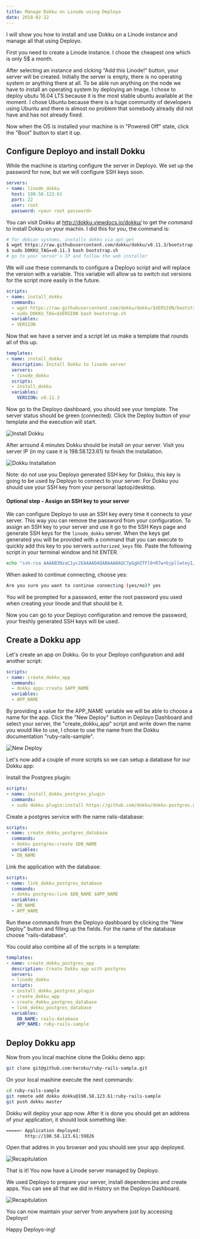 ```yaml
---
title: Manage Dokku on Linode using Deployo
date: 2018-02-22
---
```


I will show you how to install and use Dokku on a Linode instance and manage all that using Deployo.

First you need to create a Linode instance. I chose the cheapest one which is only 5$ a month.

After selecting an instance and clcking "Add this Linode!" button, your server will be created.
Initially the server is empty, there is no operating system or anything there at all. To be able run anything on the node we have to install an operating system by deploying an Image. I chose to deploy ubutu 16.04 LTS because it is the most stable ubuntu available at the moment. I chose Ubuntu because there is a huge community of developers using Ubuntu and there is almost no problem that somebody already did not have and has not already fixed.

Now when the OS is installed your machine is in "Powered Off" state, click the "Boot" button to start it up.

## Configure Deployo and install Dokku

While the machine is starting configure the server in Deployo. We set up the password for now, but we will configure SSH keys soon.

```yaml
servers:
- name: linode_dokku
  host: 198.58.123.61
  port: 22
  user: root
  password: <your root password>
```

You can visit Dokku at http://dokku.viewdocs.io/dokku/ to get the command to install Dokku on your machin. I did this for you, the command is:

```bash
# for debian systems, installs dokku via apt-get
$ wget https://raw.githubusercontent.com/dokku/dokku/v0.11.3/bootstrap.sh
$ sudo DOKKU_TAG=v0.11.3 bash bootstrap.sh
# go to your server's IP and follow the web installer
```

We will use these commands to configure a Deployo script and will replace the version with a variable. This variable will allow us to switch out versions for the script more easily in the future.

```yaml
scripts:
- name: install_dokku
  commands:
  - wget https://raw.githubusercontent.com/dokku/dokku/$VERSION/bootstrap.sh
  - sudo DOKKU_TAG=$VERSION bash bootstrap.sh
  variables:
  - VERSION
```

Now that we have a server and a script let us make a template that rounds all of this up.

```yaml
templates:
- name: install_dokku
  description: Install Dokku to linode server
  servers:
  - linode_dokku
  scripts:
  - install_dokku
  variables:
    VERSION: v0.11.3
```

Now go to the Deployo dashboard, you should see your template. The server status should be green (connected). Click the Deploy button of your template and the execution will start.

![Install Dokku](/img/blog/manage-dokku-on-linode-using-deployo/Selection_731.png "Deployo dashboard")

After arround 4 minutes Dokku should be install on your server. Visit you server IP (in my case it is 198.58.123.61) to finish the installation.

![Dokku Installation](/img/blog/manage-dokku-on-linode-using-deployo/Selection_737.png "Dokku setup")

Note: do not use you Deployo generated SSH key for Dokku, this key is going to be used by Deployo to connect to your server. For Dokku you should use your SSH key from your personal laptop/desktop.

#### Optional step - Assign an SSH key to your server

We can configure Deployo to use an SSH key every time it connects to your server. This way you can remove the password from your configuration. To assign an SSH key to your server and use it go to the SSH Keys page and generate SSH keys for the `linode_dokku` server. When the keys get generated you will be provided with a command that you can execute to quickly add this key to you servers `authorized_keys` file. Paste the following script in your terminal window and hit ENTER.

```bash
echo "ssh-rsa AAAAB3NzaC1yc2EAAAADAQABAAABAQC7pGgHZfFl0+R7w+bjpllwteyI/rUv0Hw+5WpZUwJsE8VvzpTBsOR57SGdv9vSyrzY+o0KaoWOh2t56QUg4Bs4rw/Z8a6F7MfuQS7n1Zp01jj9Ff04eSZ7ljZ+vIIB+cW6Fg98giQU6uDlloR36sBO4y8nRmzli7Lyg54TZI6FPsIFu1NMh+1997CkTlPAJiIb/u4f0bgxD69e2hzFWQ0QpPrufKKz+/kMsXDwA9fX8bgg08gHjA6Gl4K1RKLg5vAxanRqHHCt+uJJt+NCru2MAgNdHSGgElGuH6Tbz7V6mr+z5yHD1ZURJa0obwv645NLfWzcvcTk7//CaxCqRyun root@198.58.123.61" | ssh -p 22 root@198.58.123.61 "[ -d ~/.ssh ] || mkdir ~/.ssh && cat >> ~/.ssh/authorized_keys && chmod 600 ~/.ssh/authorized_keys"
```

When asked to continue connecting, choose yes:

```bash
Are you sure you want to continue connecting (yes/no)? yes
```

You will be prompted for a password, enter the root password you used when creating your linode and that should be it.

Now you can go to your Deployo configuration and remove the password, your freshly generated SSH keys will be used.

## Create a Dokku app

Let's create an app on Dokku. Go to your Deployo configuration and add another script:

```yaml
scripts:
- name: create_dokku_app
  commands:
  - dokku apps:create $APP_NAME
  variables:
  - APP_NAME
```

By providing a value for the APP_NAME variable we will be able to choose a name for the app. Click the "New Deploy" button in Deployo Dashboard and select your server, the "create_dokku_app" script and write down the name you would like to use, I chose to use the name from the Dokku documentation "ruby-rails-sample".

![New Deploy](/img/blog/manage-dokku-on-linode-using-deployo/Selection_733.png "Execute a new Deploy")

Let's now add a couple of more scripts so we can setup a database for our Dokku app:

Install the Postgres plugin:

```yaml
scripts:
- name: install_dokku_postgres_plugin
  commands:
  - sudo dokku plugin:install https://github.com/dokku/dokku-postgres.git
```

Create a postgres service with the name rails-database:

```yaml
scripts:
- name: create_dokku_postgres_database
  commands:
  - dokku postgres:create $DB_NAME
  variables:
  - DB_NAME
```

Link the application with the database:

```yaml
scripts:
- name: link_dokku_postgres_database
  commands:
  - dokku postgres:link $DB_NAME $APP_NAME
  variables:
  - DB_NAME
  - APP_NAME
```

Run these commands from the Deployo dashboard by clicking the "New Deploy" button and filling up the fields. For the name of the database choose "rails-database".

You could also combine all of the scripts in a template:

```yaml
templates:
- name: create_dokku_postgres_app
  description: Create Dokku app with postgres
  servers:
  - linode_dokku
  scripts:
  - install_dokku_postgres_plugin
  - create_dokku_app
  - create_dokku_postgres_database
  - link_dokku_postgres_database
  variables:
    DB_NAME: rails-database
    APP_NAME: ruby-rails-sample
```

## Deploy Dokku app

Now from you local machine clone the Dokku demo app:

```bash
git clone git@github.com:heroku/ruby-rails-sample.git
```

On your local mashine execute the next commands:

```bash
cd ruby-rails-sample
git remote add dokku dokku@198.58.123.61:ruby-rails-sample
git push dokku master
```

Dokku will deploy your app now. After it is done you should get an address of your application, it should look something like:

```bash
=====> Application deployed:
       http://198.58.123.61:59826
```

Open that addres in you browser and you should see your app deployed.

![Recapitulation](/img/blog/manage-dokku-on-linode-using-deployo/Selection_734_small.png "Dokku demo app")

That is it! You now have a Linode server managed by Deployo.

We used Deployo to prepare your server, install dependencies and create apps. You can see all that we did in History on the Deployo Dashboard.

![Recapitulation](/img/blog/manage-dokku-on-linode-using-deployo/Selection_735.png "Deployo History with all of our commands")

You can now maintain your server from anywhere just by accessing Deployo!

Happy Deployo-ing!